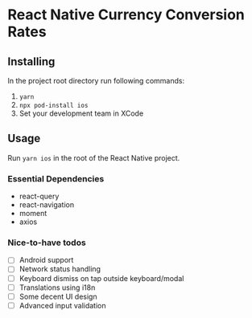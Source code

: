 # React Native Currency Conversion Rates

## **Installing**

In the project root directory run following commands:

1. `yarn`
2. `npx pod-install ios`
3. Set your development team in XCode

## **Usage**

Run `yarn ios` in the root of the React Native project.

### **Essential Dependencies**

- react-query
- react-navigation
- moment
- axios

### **Nice-to-have todos**

- [ ] Android support
- [ ] Network status handling
- [ ] Keyboard dismiss on tap outside keyboard/modal
- [ ] Translations using i18n
- [ ] Some decent UI design
- [ ] Advanced input validation
